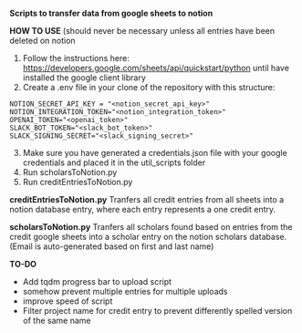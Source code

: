 
**Scripts to transfer data from google sheets to notion**

**HOW TO USE** (should never be necessary unless all entries have been deleted on notion

1. Follow the instructions here: https://developers.google.com/sheets/api/quickstart/python until have installed the google client library
2. Create a .env file in your clone of the repository with this structure:

```env
NOTION_SECRET_API_KEY = "<notion_secret_api_key>"
NOTION_INTEGRATION_TOKEN="<notion_integration_token>"
OPENAI_TOKEN="<openai_token>"
SLACK_BOT_TOKEN="<slack_bot_token>"
SLACK_SIGNING_SECRET="<slack_signing_secret>"
```

3. Make sure you have generated a credentials.json file with your google credentials and placed it in the util_scripts folder
4. Run scholarsToNotion.py
2. Run creditEntriesToNotion.py

**creditEntriesToNotion.py**
Tranfers all credit entries from all sheets into a notion database entry, where each entry represents a one credit entry.

**scholarsToNotion.py**
Tranfers all scholars found based on entries from the credit google sheets into a scholar entry on the notion scholars database. (Email is auto-generated based on first and last name)



**TO-DO**
- Add tqdm progress bar to upload script
- somehow prevent multiple entries for multiple uploads
- improve speed of script
- Filter project name for credit entry to prevent differently spelled version of the same name